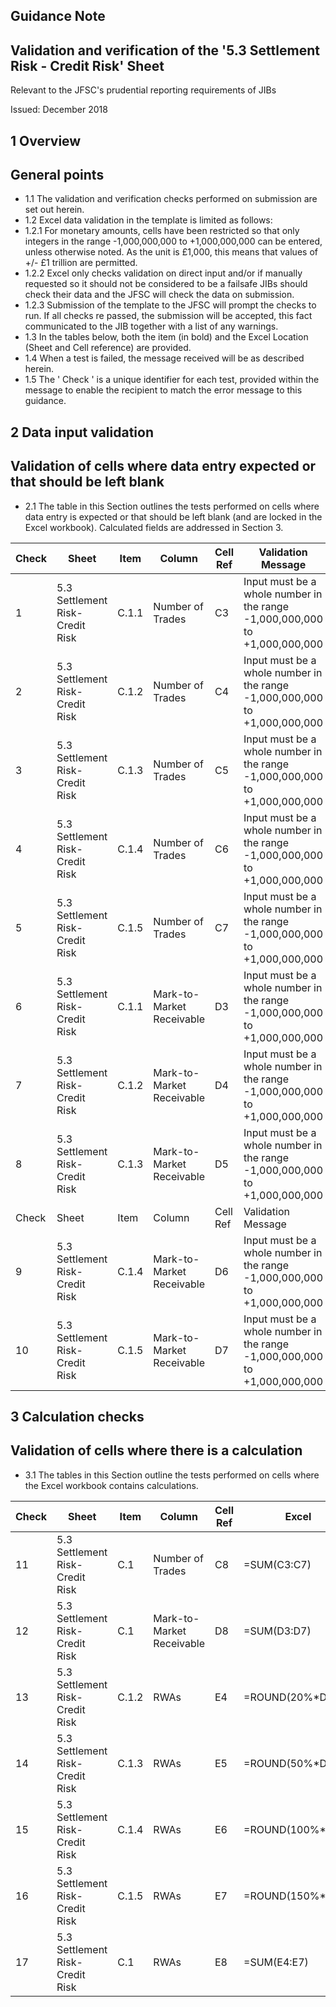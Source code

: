 
## Guidance Note

## Validation and verification of the '5.3 Settlement Risk - Credit Risk' Sheet

Relevant to the JFSC's prudential reporting requirements of JIBs

Issued: December 2018

## 1 Overview

## General points

- 1.1 The validation and verification checks performed on submission are set out herein.
- 1.2 Excel data validation in the template is limited as follows:
- 1.2.1 For monetary amounts, cells have been restricted so that only integers in the range -1,000,000,000 to +1,000,000,000 can be entered, unless otherwise noted. As the unit is £1,000, this means that values of +/- £1 trillion are permitted.
- 1.2.2 Excel only checks validation on direct input and/or if manually requested so it should not be considered to be a failsafe JIBs should check their data and the JFSC will check the data on submission.
- 1.2.3 Submission of the template to the JFSC will prompt the checks to run. If all checks re passed, the submission will be accepted, this fact communicated to the JIB together with a list of any warnings.
- 1.3 In the tables below, both the item (in bold) and the Excel Location (Sheet and Cell reference) are provided.
- 1.4 When a test is failed, the message received will be as described herein.
- 1.5 The ' Check ' is a unique identifier for each test, provided within the message to enable the recipient to match the error message to this guidance.

## 2 Data input validation

## Validation of cells where data entry expected or that should be left blank

- 2.1 The table in this Section outlines the tests performed on cells where data entry is expected or that should be left blank (and are locked in the Excel workbook). Calculated fields are addressed in Section 3.

|   Check | Sheet                            | Item   | Column                     | Cell  Ref   | Validation Message                                                         |
|---------|----------------------------------|--------|----------------------------|-------------|----------------------------------------------------------------------------|
|       1 | 5.3 Settlement  Risk-Credit Risk | C.1.1  | Number of Trades           | C3          | Input must be a whole number in the range -1,000,000,000 to +1,000,000,000 |
|       2 | 5.3 Settlement  Risk-Credit Risk | C.1.2  | Number of Trades           | C4          | Input must be a whole number in the range -1,000,000,000 to +1,000,000,000 |
|       3 | 5.3 Settlement  Risk-Credit Risk | C.1.3  | Number of Trades           | C5          | Input must be a whole number in the range -1,000,000,000 to +1,000,000,000 |
|       4 | 5.3 Settlement  Risk-Credit Risk | C.1.4  | Number of Trades           | C6          | Input must be a whole number in the range -1,000,000,000 to +1,000,000,000 |
|       5 | 5.3 Settlement  Risk-Credit Risk | C.1.5  | Number of Trades           | C7          | Input must be a whole number in the range -1,000,000,000 to +1,000,000,000 |
|       6 | 5.3 Settlement  Risk-Credit Risk | C.1.1  | Mark-to-Market  Receivable | D3          | Input must be a whole number in the range -1,000,000,000 to +1,000,000,000 |
|       7 | 5.3 Settlement  Risk-Credit Risk | C.1.2  | Mark-to-Market  Receivable | D4          | Input must be a whole number in the range -1,000,000,000 to +1,000,000,000 |
|       8 | 5.3 Settlement  Risk-Credit Risk | C.1.3  | Mark-to-Market  Receivable | D5          | Input must be a whole number in the range -1,000,000,000 to +1,000,000,000 |
|   Check | Sheet                            | Item   | Column                     | Cell  Ref   | Validation Message                                                         |
|       9 | 5.3 Settlement  Risk-Credit Risk | C.1.4  | Mark-to-Market  Receivable | D6          | Input must be a whole number in the range -1,000,000,000 to +1,000,000,000 |
|      10 | 5.3 Settlement  Risk-Credit Risk | C.1.5  | Mark-to-Market  Receivable | D7          | Input must be a whole number in the range -1,000,000,000 to +1,000,000,000 |

## 3 Calculation checks

## Validation of cells where there is a calculation

- 3.1 The tables in this Section outline the tests performed on cells where the Excel workbook contains calculations.

|   Check | Sheet                           | Item   | Column                     | Cell Ref   | Excel             |
|---------|---------------------------------|--------|----------------------------|------------|-------------------|
|      11 | 5.3 Settlement Risk-Credit Risk | C.1    | Number of Trades           | C8         | =SUM(C3:C7)       |
|      12 | 5.3 Settlement Risk-Credit Risk | C.1    | Mark-to-Market  Receivable | D8         | =SUM(D3:D7)       |
|      13 | 5.3 Settlement Risk-Credit Risk | C.1.2  | RWAs                       | E4         | =ROUND(20%*D4,0)  |
|      14 | 5.3 Settlement Risk-Credit Risk | C.1.3  | RWAs                       | E5         | =ROUND(50%*D5,0)  |
|      15 | 5.3 Settlement Risk-Credit Risk | C.1.4  | RWAs                       | E6         | =ROUND(100%*D6,0) |
|      16 | 5.3 Settlement Risk-Credit Risk | C.1.5  | RWAs                       | E7         | =ROUND(150%*D7,0) |
|      17 | 5.3 Settlement Risk-Credit Risk | C.1    | RWAs                       | E8         | =SUM(E4:E7)       |
